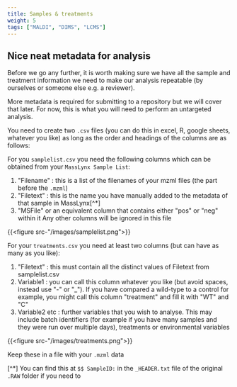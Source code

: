 ```yaml
---
title: Samples & treatments
weight: 5
tags: ["MALDI", "DIMS", "LCMS"]
---
```


## Nice neat metadata for analysis

Before we go any further, it is worth making sure we have all the sample and treatment information we need to make our analysis repeatable (by ourselves or someone else e.g. a reviewer).

More metadata is required for submitting to a repository but we will cover that later. For now, this is what you will need to perform an untargeted analysis.

You need to create two `.csv` files (you can do this in excel, R, google sheets, whatever you like) as long as the order and headings of the columns are as follows:

For you `samplelist.csv` you need the following columns which can be obtained from your `MassLynx Sample List`:
1. "Filename" : this is a list of the filenames of your mzml files (the part before the `.mzml`)
2. "Filetext" : this is the name you have manually added to the metadata of that sample in MassLynx[^*]
3. "MSFile" or an equivalent column that contains either "pos" or "neg" within it
Any other columns will be ignored in this file

{{<figure src-"/images/samplelist.png">}}

For your `treatments.csv` you need at least two columns (but can have as many as you like):
1. "Filetext" : this must contain all the distinct values of Filetext from samplelist.csv
2. Variable1 : you can call this column whatever you like (but avoid spaces, instead use "-" or "_"). If you have compared a wild-type to a control for example, you might call this column "treatment" and fill it with "WT" and "C"
2. Variable2 etc : further variables that you wish to analyse. This may include batch identifiers (for example if you have many samples and they were run over multiple days), treatments or environmental variables

{{<figure src-"/images/treatments.png">}}

Keep these in a file with your `.mzml` data

[^*] You can find this at `$$ SampleID:` in the `_HEADER.txt` file of the original `.RAW` folder if you need to
